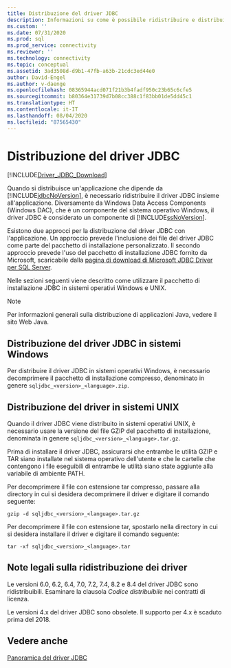 ```yaml
---
title: Distribuzione del driver JDBC
description: Informazioni su come è possibile ridistribuire e distribuire Microsoft JDBC Driver per SQL Server con l'applicazione e informazioni sui file necessari.
ms.custom: ''
ms.date: 07/31/2020
ms.prod: sql
ms.prod_service: connectivity
ms.reviewer: ''
ms.technology: connectivity
ms.topic: conceptual
ms.assetid: 3ad3508d-d9b1-47fb-a63b-21cdc3ed44e0
author: David-Engel
ms.author: v-daenge
ms.openlocfilehash: 08365944acd071f21b3b4fadf950c23b65c6cfe5
ms.sourcegitcommit: b80364e31739d7b08cc388c1f83bb01de5dd45c1
ms.translationtype: HT
ms.contentlocale: it-IT
ms.lasthandoff: 08/04/2020
ms.locfileid: "87565430"
---
```

# <a name="deploying-the-jdbc-driver"></a>Distribuzione del driver JDBC

[!INCLUDE[Driver_JDBC_Download](../../includes/driver_jdbc_download.md)]

Quando si distribuisce un'applicazione che dipende da [!INCLUDE[jdbcNoVersion](../../includes/jdbcnoversion_md.md)], è necessario ridistribuire il driver JDBC insieme all'applicazione. Diversamente da Windows Data Access Components (Windows DAC), che è un componente del sistema operativo Windows, il driver JDBC è considerato un componente di [!INCLUDE[ssNoVersion](../../includes/ssnoversion-md.md)].  
  
Esistono due approcci per la distribuzione del driver JDBC con l'applicazione. Un approccio prevede l'inclusione dei file del driver JDBC come parte del pacchetto di installazione personalizzato. Il secondo approccio prevede l'uso del pacchetto di installazione JDBC fornito da Microsoft, scaricabile dalla [pagina di download di Microsoft JDBC Driver per SQL Server](download-microsoft-jdbc-driver-for-sql-server.md).  
  
Nelle sezioni seguenti viene descritto come utilizzare il pacchetto di installazione JDBC in sistemi operativi Windows e UNIX.  
  
> [!NOTE]  
> Per informazioni generali sulla distribuzione di applicazioni Java, vedere il sito Web Java.  
  
## <a name="deploying-the-jdbc-driver-on-windows-systems"></a>Distribuzione del driver JDBC in sistemi Windows

Per distribuire il driver JDBC in sistemi operativi Windows, è necessario decomprimere il pacchetto di installazione compresso, denominato in genere `sqljdbc_<version>_<language>.zip`.

## <a name="deploying-the-driver-on-unix-systems"></a>Distribuzione del driver in sistemi UNIX

Quando il driver JDBC viene distribuito in sistemi operativi UNIX, è necessario usare la versione del file GZIP del pacchetto di installazione, denominata in genere `sqljdbc_<version>_<language>.tar.gz`.  
  
Prima di installare il driver JDBC, assicurarsi che entrambe le utilità GZIP e TAR siano installate nel sistema operativo dell'utente e che le cartelle che contengono i file eseguibili di entrambe le utilità siano state aggiunte alla variabile di ambiente PATH.  
  
Per decomprimere il file con estensione tar compresso, passare alla directory in cui si desidera decomprimere il driver e digitare il comando seguente:  
  
`gzip -d sqljdbc_<version>_<language>.tar.gz`  
  
Per decomprimere il file con estensione tar, spostarlo nella directory in cui si desidera installare il driver e digitare il comando seguente:  
  
`tar -xf sqljdbc_<version>_<language>.tar`  

## <a name="legalities-of-driver-redistribution"></a>Note legali sulla ridistribuzione dei driver

Le versioni 6.0, 6.2, 6.4, 7.0, 7.2, 7.4, 8.2 e 8.4 del driver JDBC sono ridistribuibili. Esaminare la clausola _Codice distribuibile_ nei contratti di licenza.

Le versioni 4.x del driver JDBC sono obsolete. Il supporto per 4.x è scaduto prima del 2018.

## <a name="see-also"></a>Vedere anche

[Panoramica del driver JDBC](overview-of-the-jdbc-driver.md)  
